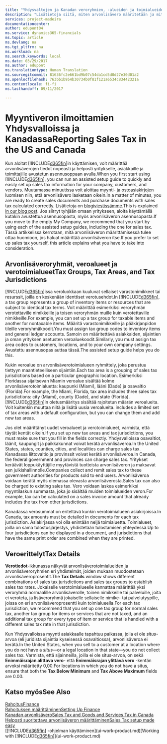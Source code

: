 ```yaml
---
title: "Yhdysvaltojen ja Kanadan veroryhmien, -alueiden ja toimialueiden määrittäminen | Microsoft Docs"
description: "Lisätietoja siitä, miten arvonlisävero määritetään ja miten veroryhmiä, veroalueita (osavaltioita, piirikuntia, kaupunkeja ja paikkakuntia) ja verojen tietoja käsitellään."
services: project-madeira
documentationcenter: 
author: edupont04
ms.service: dynamics365-financials
ms.topic: article
ms.devlang: na
ms.tgt_pltfrm: na
ms.workload: na
ms.search.keywords: local
ms.date: 03/29/2017
ms.author: edupont
ms.translationtype: Human Translation
ms.sourcegitcommit: 81636fc2e661bd9b07c54da1cd5d0d27e30d01a2
ms.openlocfilehash: 763bb1b954b30734b0f81f121a6534c83442321a
ms.contentlocale: fi-fi
ms.lasthandoff: 09/11/2017

---
```

# <a name="reporting-sales-tax-in-the-us-and-canada"></a><span data-ttu-id="052ef-103">Myyntiveron ilmoittamien Yhdysvalloissa ja Kanadassa</span><span class="sxs-lookup"><span data-stu-id="052ef-103">Reporting Sales Tax in the US and Canada</span></span>
<span data-ttu-id="052ef-104">Kun aloitat [!INCLUDE[d365fin](includes/d365fin_md.md)]in käyttämisen, voit määrittää arvonlisäverojen tiedot nopeasti ja helposti yritykselle, asiakkaille ja toimittajille avustetun asennusoppaan avulla.</span><span class="sxs-lookup"><span data-stu-id="052ef-104">When you first start using [!INCLUDE[d365fin](includes/d365fin_md.md)], you can run an assisted setup guide to quickly and easily set up sales tax information for your company, customers, and vendors.</span></span> <span data-ttu-id="052ef-105">Muutamassa minuutissa voit aloittaa myynti- ja ostoasiakirjojen luomisen niin, että arvonlisävero lasketaan oikein.</span><span class="sxs-lookup"><span data-stu-id="052ef-105">In a matter of minutes, you are ready to create sales documents and purchase documents with sales tax calculated correctly.</span></span> <span data-ttu-id="052ef-106">Lisätietoja on [blogiviestissämme](https://madeira.microsoft.com/blog/sales-tax-setup-made-easy).</span><span class="sxs-lookup"><span data-stu-id="052ef-106">This is explained [in our blog post](https://madeira.microsoft.com/blog/sales-tax-setup-made-easy).</span></span>
<span data-ttu-id="052ef-107">Jos siirryt tyhjään omaan yritykseen, aloita käyttämällä kutakin avustettua asennusopasta, myös arvonlisäveron asennusopasta.</span><span class="sxs-lookup"><span data-stu-id="052ef-107">If you move to the empty My Company, we recommend that you start by using each of the assisted setup guides, including the one for sales tax.</span></span> <span data-ttu-id="052ef-108">Tässä artikkelissa kerrotaan, mitä arvonlisäveron määrittämisessä tulee ottaa huomioon, jos haluat määrittää arvonlisäveron itse.</span><span class="sxs-lookup"><span data-stu-id="052ef-108">If you prefer to set up sales tax yourself, this article explains what you have to take into consideration.</span></span>  

## <a name="tax-groups-tax-areas-and-tax-jurisdictions"></a><span data-ttu-id="052ef-109">Arvonlisäveroryhmät, veroalueet ja verotoimialueet</span><span class="sxs-lookup"><span data-stu-id="052ef-109">Tax Groups, Tax Areas, and Tax Jurisdictions</span></span>
<span data-ttu-id="052ef-110">[!INCLUDE[d365fin](includes/d365fin_md.md)]issa veroluokkaan kuuluvat sellaiset varastonimikkeet tai resurssit, joilla on keskenään identtiset verotusehdot.</span><span class="sxs-lookup"><span data-stu-id="052ef-110">In [!INCLUDE[d365fin](includes/d365fin_md.md)], a tax group represents a group of inventory items or resources that are subject to identical tax terms.</span></span> <span data-ttu-id="052ef-111">Voit määrittää esimerkiksi veroryhmän verotettaville nimikkeille ja toisen veroryhmän muille kuin verotettaville nimikkeille.</span><span class="sxs-lookup"><span data-stu-id="052ef-111">For example, you can set up a tax group for taxable items and another for nontaxable items.</span></span> <span data-ttu-id="052ef-112">Määritä varastonimikkeille ja pääkirjanpidon tileille veroryhmäkoodit.</span><span class="sxs-lookup"><span data-stu-id="052ef-112">You must assign tax group codes to inventory items and general ledger accounts.</span></span> <span data-ttu-id="052ef-113">Samoin on määritettävä asiakkaiden, sijaintien ja oman yrityksen asetusten veroaluekoodit.</span><span class="sxs-lookup"><span data-stu-id="052ef-113">Similarly, you must assign tax area codes to customers, locations, and to your own company settings.</span></span> <span data-ttu-id="052ef-114">Avustettu asennusopas auttaa tässä.</span><span class="sxs-lookup"><span data-stu-id="052ef-114">The assisted setup guide helps you do this.</span></span>  

<span data-ttu-id="052ef-115">Kukin veroalue on arvonlisäverotoimialueen ryhmittely, joka perustuu tiettyyn maantieteelliseen sijaintiin.</span><span class="sxs-lookup"><span data-stu-id="052ef-115">Each tax area is a grouping of sales tax jurisdictions based on a particular geographic location.</span></span> <span data-ttu-id="052ef-116">Esimerkiksi Floridassa sijaitsevan Miamin veroalue sisältää kolme arvonlisäverotoimialuetta: kaupunki (Miami), lääni (Dade) ja osavaltio (Florida).</span><span class="sxs-lookup"><span data-stu-id="052ef-116">For example, the Miami, Florida, tax area includes three sales tax jurisdictions: city (Miami), county (Dade), and state (Florida).</span></span> [!INCLUDE[d365fin](includes/d365fin_md.md)]<span data-ttu-id="052ef-117">in oletusmääritys sisältää rajoitetun määrän veroalueita. Voit kuitenkin muuttaa niitä ja lisätä uusia veroalueita.</span><span class="sxs-lookup"><span data-stu-id="052ef-117"> includes a limited set of tax areas with a default configuration, but you can change them and add new tax areas.</span></span>  

<span data-ttu-id="052ef-118">Jos olet määrittänyt uudet veroalueet ja verotoimialueet, varmista, että täytät kentät oikein.</span><span class="sxs-lookup"><span data-stu-id="052ef-118">If you set up new tax areas and tax jurisdictions, you must make sure that you fill in the fields correctly.</span></span> <span data-ttu-id="052ef-119">Yhdysvalloissa osavaltiot, läänit, kaupungit ja paikkakunnat voivat kerätä arvonlisäveroa.</span><span class="sxs-lookup"><span data-stu-id="052ef-119">In the United States, states, counties, cities, and localities can charge sales tax.</span></span> <span data-ttu-id="052ef-120">Kanadassa liittovaltio ja provinssit voivat kerätä arvonlisäveroa.</span><span class="sxs-lookup"><span data-stu-id="052ef-120">In Canada, the federal government and provinces can charge sales tax.</span></span> <span data-ttu-id="052ef-121">Yritykset keräävät loppukäyttäjille myytävistä tuotteista arvonlisäveron ja maksavat sen julkishallinnolle.</span><span class="sxs-lookup"><span data-stu-id="052ef-121">Companies collect and remit sales tax to these government authorities for products sold to end users.</span></span> <span data-ttu-id="052ef-122">Arvonlisäveroa voidaan kerätä myös olemassa olevasta arvonlisäverosta.</span><span class="sxs-lookup"><span data-stu-id="052ef-122">Sales tax can also be charged to existing sales tax.</span></span> <span data-ttu-id="052ef-123">Vero voidaan laskea esimerkiksi myyntilaskun summasta, joka jo sisältää muiden toimialueiden veron.</span><span class="sxs-lookup"><span data-stu-id="052ef-123">For example, tax can be calculated on a sales invoice amount that already includes the tax from other jurisdictions.</span></span>  

<span data-ttu-id="052ef-124">Kanadassa verosummat on eriteltävä kunkin verotoimialueen asiakirjoissa.</span><span class="sxs-lookup"><span data-stu-id="052ef-124">In Canada, tax amounts must be detailed in documents for each tax jurisdiction.</span></span> <span data-ttu-id="052ef-125">Asiakirjassa voi olla enintään neljä toimialuetta. Toimialueet, joilla on sama tulostusjärjestys, yhdistetään tulostamisen yhteydessä.</span><span class="sxs-lookup"><span data-stu-id="052ef-125">Up to four jurisdictions can be displayed in a document, and jurisdictions that have the same print order are combined when they are printed.</span></span>  

## <a name="tax-details"></a><span data-ttu-id="052ef-126">Veroerittelyt</span><span class="sxs-lookup"><span data-stu-id="052ef-126">Tax Details</span></span>
<span data-ttu-id="052ef-127">**Verotiedot**-ikkunassa näkyvät arvonlisäverotoimialueiden ja arvonlisäveroryhmien eri yhdistelmät, joiden mukaan muodostetaan arvonlisäveroprosentit.</span><span class="sxs-lookup"><span data-stu-id="052ef-127">The **Tax Details** window shows different combinations of sales tax jurisdictions and sales tax groups to establish sales tax rates.</span></span> <span data-ttu-id="052ef-128">Jokaiselle verotoimialueelle kannattaa määrittää yksi veroryhmä normaalille arvonlisäverolle, toinen nimikkeille tai palveluille, joita ei veroteta, ja lisäveroryhmä jokaiselle sellaiselle nimike- tai palvelutyypille, joissa on eri arvonlisäveroprosentti kuin toimialueella.</span><span class="sxs-lookup"><span data-stu-id="052ef-128">For each tax jurisdiction, we recommend that you set up one tax group for normal sales tax, another tax group for items or services that are not taxed, and an additional tax group for every type of item or service that is handled with a different sales tax rate in that jurisdiction.</span></span>  

<span data-ttu-id="052ef-129">Kun Yhdysvalloissa myynti asiakkaalle tapahtuu paikassa, jolla ei ole *situs*-arvoa (eli juridista sijaintia kyseisessä osavaltiossa), arvonlisäveroa ei kerätä.</span><span class="sxs-lookup"><span data-stu-id="052ef-129">In the United States, when you sell to a customer at a location where you do not have a *situs*—or a legal location in that state—you do not collect sales tax.</span></span> <span data-ttu-id="052ef-130">Varmista, että sijainneilla, joilla ei ole situs-arvoa, on sekä **Enimmäisrajan alittava vero**- että **Enimmäisrajan ylittävä vero** -kentän arvoksi määritetty 0,00.</span><span class="sxs-lookup"><span data-stu-id="052ef-130">For locations in which you do not have a situs, ensure that both the **Tax Below Minimum** and **Tax Above Maximum** fields are 0.00.</span></span>  

## <a name="see-also"></a><span data-ttu-id="052ef-131">Katso myös</span><span class="sxs-lookup"><span data-stu-id="052ef-131">See Also</span></span>
[<span data-ttu-id="052ef-132">Rahoitus</span><span class="sxs-lookup"><span data-stu-id="052ef-132">Finance</span></span>](finance.md)  
[<span data-ttu-id="052ef-133">Rahoituksen määrittäminen</span><span class="sxs-lookup"><span data-stu-id="052ef-133">Setting Up Finance</span></span>](finance-setup-finance.md)  
[<span data-ttu-id="052ef-134">Kanadan arvonlisävero</span><span class="sxs-lookup"><span data-stu-id="052ef-134">Sales Tax and Goods and Services Tax in Canada</span></span>](ca-finance-tax.md)  
[<span data-ttu-id="052ef-135">Helposti suoritettava arvonlisäveron määrittäminen</span><span class="sxs-lookup"><span data-stu-id="052ef-135">Sales Tax setup made easy</span></span>](https://madeira.microsoft.com/blog/sales-tax-setup-made-easy)  
<span data-ttu-id="052ef-136">[[!INCLUDE[d365fin](includes/d365fin_md.md)] -ohjelman käyttäminen](ui-work-product.md)</span><span class="sxs-lookup"><span data-stu-id="052ef-136">[Working with [!INCLUDE[d365fin](includes/d365fin_md.md)]](ui-work-product.md)</span></span>  


